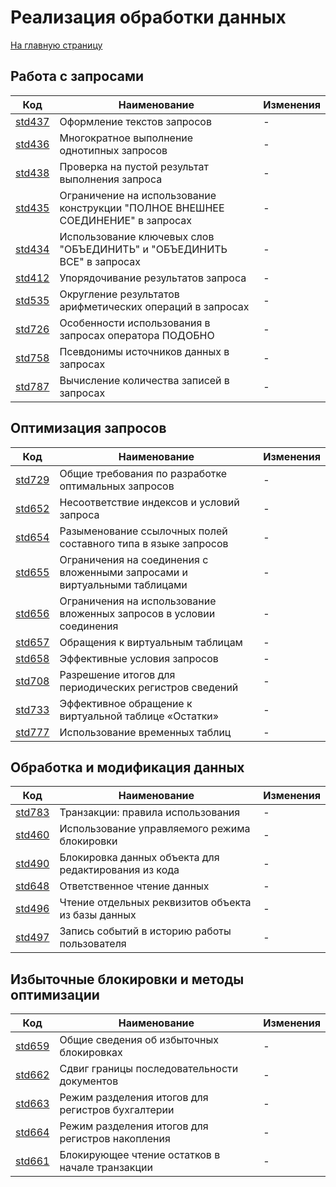 # Реализация обработки данных

[На главную страницу](../README.MD)

## Работа с запросами

| Код | Наименование | Изменения |
|-|-|-|
| [std437](https://its.1c.ru/db/v8std#content:437:hdoc) | Оформление текстов запросов | - |
| [std436](https://its.1c.ru/db/v8std#content:436:hdoc) | Многократное выполнение однотипных запросов | - |
| [std438](https://its.1c.ru/db/v8std#content:438:hdoc) | Проверка на пустой результат выполнения запроса | - |
| [std435](https://its.1c.ru/db/v8std#content:435:hdoc) | Ограничение на использование конструкции "ПОЛНОЕ ВНЕШНЕЕ СОЕДИНЕНИЕ" в запросах | - |
| [std434](https://its.1c.ru/db/v8std#content:434:hdoc) | Использование ключевых слов "ОБЪЕДИНИТЬ" и "ОБЪЕДИНИТЬ ВСЕ" в запросах | - |
| [std412](https://its.1c.ru/db/v8std#content:412:hdoc) | Упорядочивание результатов запроса | - |
| [std535](https://its.1c.ru/db/v8std#content:535:hdoc) | Округление результатов арифметических операций в запросах | - |
| [std726](https://its.1c.ru/db/v8std#content:726:hdoc) | Особенности использования в запросах оператора ПОДОБНО | - |
| [std758](https://its.1c.ru/db/v8std#content:758:hdoc) | Псевдонимы источников данных в запросах | - |
| [std787](https://its.1c.ru/db/v8std#content:787:hdoc) | Вычисление количества записей в запросах | - |

## Оптимизация запросов

| Код | Наименование | Изменения |
|-|-|-|
| [std729](https://its.1c.ru/db/v8std#content:729:hdoc) | Общие требования по разработке оптимальных запросов | - |
| [std652](https://its.1c.ru/db/v8std#content:652:hdoc) | Несоответствие индексов и условий запроса | - |
| [std654](https://its.1c.ru/db/v8std#content:654:hdoc) | Разыменование ссылочных полей составного типа в языке запросов | - |
| [std655](https://its.1c.ru/db/v8std#content:655:hdoc) | Ограничения на соединения с вложенными запросами и виртуальными таблицами | - |
| [std656](https://its.1c.ru/db/v8std#content:656:hdoc) | Ограничения на использование вложенных запросов в условии соединения | - |
| [std657](https://its.1c.ru/db/v8std#content:657:hdoc) | Обращения к виртуальным таблицам | - |
| [std658](https://its.1c.ru/db/v8std#content:658:hdoc) | Эффективные условия запросов | - |
| [std708](https://its.1c.ru/db/v8std#content:708:hdoc) | Разрешение итогов для периодических регистров сведений | - |
| [std733](https://its.1c.ru/db/v8std#content:733:hdoc) | Эффективное обращение к виртуальной таблице «Остатки» | - |
| [std777](https://its.1c.ru/db/v8std#content:777:hdoc) | Использование временных таблиц | - |

## Обработка и модификация данных

| Код | Наименование | Изменения |
|-|-|-|
| [std783](https://its.1c.ru/db/v8std#content:783:hdoc) | Транзакции: правила использования | - |
| [std460](https://its.1c.ru/db/v8std#content:460:hdoc) | Использование управляемого режима блокировки | - |
| [std490](https://its.1c.ru/db/v8std#content:490:hdoc) | Блокировка данных объекта для редактирования из кода | - |
| [std648](https://its.1c.ru/db/v8std#content:648:hdoc) | Ответственное чтение данных | - |
| [std496](https://its.1c.ru/db/v8std#content:496:hdoc) | Чтение отдельных реквизитов объекта из базы данных | - |
| [std497](https://its.1c.ru/db/v8std#content:497:hdoc) | Запись событий в историю работы пользователя | - |

## Избыточные блокировки и методы оптимизации

| Код | Наименование | Изменения |
|-|-|-|
| [std659](https://its.1c.ru/db/v8std#content:659:hdoc) | Общие сведения об избыточных блокировках | - |
| [std662](https://its.1c.ru/db/v8std#content:662:hdoc) | Сдвиг границы последовательности документов | - |
| [std663](https://its.1c.ru/db/v8std#content:663:hdoc) | Режим разделения итогов для регистров бухгалтерии | - |
| [std664](https://its.1c.ru/db/v8std#content:664:hdoc) | Режим разделения итогов для регистров накопления | - |
| [std661](https://its.1c.ru/db/v8std#content:661:hdoc) | Блокирующее чтение остатков в начале транзакции | - |